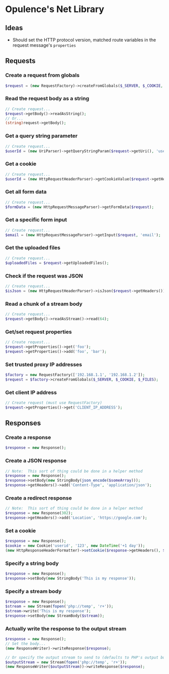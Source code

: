 <h1>Opulence's Net Library</h1>

<h2>Ideas</h2>

* Should set the HTTP protocol version, matched route variables in the request message's `properties`

<h2>Requests</h2>

<h3>Create a request from globals</h3>

```php
$request = (new RequestFactory)->createFromGlobals($_SERVER, $_COOKIE, $_FILES);
```

<h3>Read the request body as a string</h3>

```php
// Create request...
$request->getBody()->readAsString();
// Or...
(string)request->getBody();
```

<h3>Get a query string parameter</h3>

```php
// Create request...
$userId = (new UriParser)->getQueryStringParam($request->getUri(), 'userId');
```

<h3>Get a cookie</h3>

```php
// Create request...
$userId = (new HttpRequestHeaderParser)->getCookieValue($request->getHeaders(), 'userId');
```

<h3>Get all form data</h3>

```php
// Create request...
$formData = (new HttpRequestMessageParser)->getFormData($request);
```

<h3>Get a specific form input</h3>

```php
// Create request...
$email = (new HttpRequestMessageParser)->getInput($request, 'email');
```

<h3>Get the uploaded files</h3>

```php
// Create request...
$uploadedFiles = $request->getUploadedFiles();
```

<h3>Check if the request was JSON</h3>

```php
// Create request...
$isJson = (new HttpRequestHeaderParser)->isJson($request->getHeaders());
```

<h3>Read a chunk of a stream body</h3>

```php
// Create request...
$request->getBody()->readAsStream()->read(64);
```

<h3>Get/set request properties</h3>

```php
// Create request...
$request->getProperties()->get('foo');
$request->getProperties()->add('foo', 'bar');
```

<h3>Set trusted proxy IP addresses</h3>

```php
$factory = new RequestFactory(['192.168.1.1', '192.168.1.2']);
$request = $factory->createFromGlobals($_SERVER, $_COOKIE, $_FILES);
```

<h3>Get client IP address</h3>

```php
// Create request (must use RequestFactory)
$request->getProperties()->get('CLIENT_IP_ADDRESS');
```

<h2>Responses</h2>

<h3>Create a response</h3>

```php
$response = new Response();
```

<h3>Create a JSON response</h3>

```php
// Note:  This sort of thing could be done in a helper method
$response = new Response();
$response->setBody(new StringBody(json_encode($someArray)));
$response->getHeaders()->add('Content-Type', 'application/json');
```

<h3>Create a redirect response</h3>

```php
// Note:  This sort of thing could be done in a helper method
$response = new Response(302);
$response->getHeaders()->add('Location', 'https://google.com');
```

<h3>Set a cookie</h3>

```php
$response = new Response();
$cookie = new Cookie('userid', '123', new DateTime('+1 day'));
(new HttpResponseHeaderFormatter)->setCookie($response->getHeaders(), $cookie);
```

<h3>Specify a string body</h3>

```php
$response = new Response();
$response->setBody(new StringBody('This is my response'));
```

<h3>Specify a stream body</h3>

```php
$response = new Response();
$stream = new Stream(fopen('php://temp', 'r+'));
$stream->write('This is my response');
$response->setBody(new StreamBody($stream));
```

<h3>Actually write the response to the output stream</h3>

```php
$response = new Response();
// Set the body...
(new ResponseWriter)->writeResponse($response);

// Or specify the output stream to send to (defaults to PHP's output buffer):
$outputStream = new Stream(fopen('php://temp', 'r+'));
(new ResponseWriter($outputStream))->writeResponse($response);
```